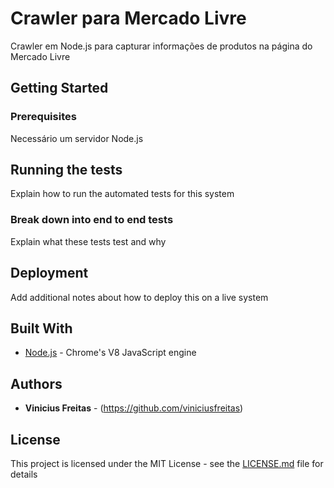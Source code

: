 # Crawler para Mercado Livre

Crawler em Node.js para capturar informações de produtos na página do Mercado Livre

## Getting Started


### Prerequisites

Necessário um servidor Node.js

## Running the tests

Explain how to run the automated tests for this system

### Break down into end to end tests

Explain what these tests test and why

## Deployment

Add additional notes about how to deploy this on a live system

## Built With

* [Node.js](https://nodejs.org/en/docs/) - Chrome's V8 JavaScript engine

## Authors

* **Vinicius Freitas** - (https://github.com/viniciusfreitas)

## License

This project is licensed under the MIT License - see the [LICENSE.md](LICENSE.md) file for details